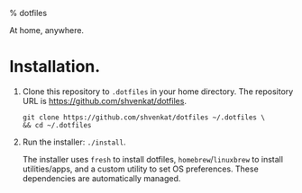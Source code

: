 % dotfiles

At home, anywhere.

# Installation.

1.  Clone this repository to `.dotfiles` in your home directory. The repository
    URL is https://github.com/shvenkat/dotfiles.

        git clone https://github.com/shvenkat/dotfiles ~/.dotfiles \
        && cd ~/.dotfiles

2.  Run the installer: `./install`.

    The installer uses `fresh` to install dotfiles, `homebrew`/`linuxbrew` to
    install utilities/apps, and a custom utility to set OS preferences. These
    dependencies are automatically managed.
